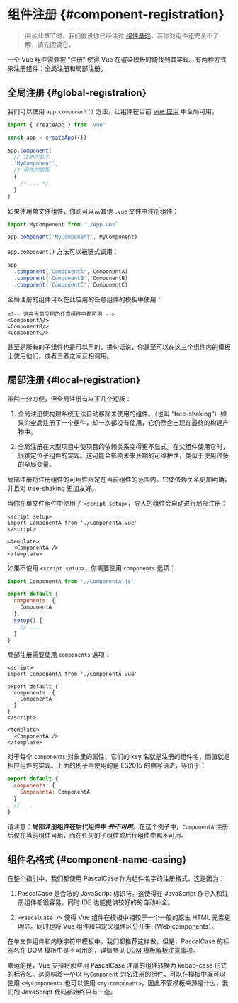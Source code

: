 # 组件注册 {#component-registration}

> 阅读此章节时，我们假设你已经读过 [组件基础](/guide/essentials/component-basics)，若你对组件还完全不了解，请先阅读它。

一个 Vue 组件需要被 “注册” 使得 Vue 在渲染模板时能找到其实现。有两种方式来注册组件：全局注册和局部注册。

## 全局注册 {#global-registration}

我们可以使用 `app.component()` 方法，让组件在当前 [Vue 应用](/guide/essentials/application) 中全局可用。

```js
import { createApp } from 'vue'

const app = createApp({})

app.component(
  // 注册的名字
  'MyComponent',
  // 组件的实现
  {
    /* ... */
  }
)
```

如果使用单文件组件，你则可以从其他 `.vue` 文件中注册组件：

```js
import MyComponent from './App.vue`

app.component('MyComponent', MyComponent)
```

`app.component()` 方法可以被链式调用：

```js
app
  .component('ComponentA', ComponentA)
  .component('ComponentB', ComponentB)
  .component('ComponentC', ComponentC)
```

全局注册的组件可以在此应用的任意组件的模板中使用：

```vue-html
<!-- 这在当前应用的任意组件中都可用 -->
<ComponentA/>
<ComponentB/>
<ComponentC/>
```

甚至是所有的子组件也是可以用的，换句话说，你甚至可以在这三个组件内的模板上使用他们，或者三者之间互相调用。

## 局部注册 {#local-registration}

虽然十分方便，但全局注册有以下几个短板：

1. 全局注册使构建系统无法自动移除未使用的组件。（也叫 “tree-shaking”）如果你全局注册了一个组件，却一次都没有使用，它仍然会出现在最终的构建产物中。

2. 全局注册在大型项目中使项目的依赖关系变得更不显式。在父组件使用它时，很难定位子组件的实现。这可能会影响未来长期的可维护性，类似于使用过多的全局变量。

局部注册将注册组件的可用性限定在当前组件的范围内。它使依赖关系更加明确，并且对 tree-shaking 更加友好。

<div class="composition-api">

当你在单文件组件中使用了 `<script setup>`，导入的组件会自动进行局部注册：

```vue
<script setup>
import ComponentA from './ComponentA.vue'
</script>

<template>
  <ComponentA />
</template>
```

如果不使用 `<script setup>`，你需要使用 `components` 选项：

```js
import ComponentA from './ComponentA.js'

export default {
  components: {
    ComponentA
  },
  setup() {
    // ...
  }
}
```

</div>
<div class="options-api">

局部注册需要使用 `components` 选项：

```vue
<script>
import ComponentA from './ComponentA.vue'

export default {
  components: {
    ComponentA
  }
}
</script>

<template>
  <ComponentA />
</template>
```

</div>

对于每个 `components` 对象里的属性，它们的 key 名就是注册的组件名，而值就是相应组件的实现。上面的例子中使用的是 ES2015 的缩写语法，等价于：

```js
export default {
  components: {
    ComponentA: ComponentA
  }
  // ...
}
```

请注意：**局部注册组件在后代组件中 _并不可用_**。在这个例子中，`ComponentA` 注册后仅在当前组件可用，而在任何的子组件或后代组件中都不可用。

## 组件名格式 {#component-name-casing}

在整个指引中，我们都使用 PascalCase 作为组件名字的注册格式，这是因为：

1. PascalCase 是合法的 JavaScript 标识符。这使得在 JavaScript 作导入和注册组件都很容易，同时 IDE 也能提供较好的的自动补全。

2. `<PascalCase />` 使得 Vue 组件在模板中相较于一个一般的原生 HTML 元素更明显。同时也将 Vue 组件和自定义组件区分开来（Web components）。

在单文件组件和内联字符串模板中，我们都推荐这样做。但是，PascalCase 的标签名在 DOM 模板中是不可用的，详情参见 [DOM 模板解析注意事项](/guide/essentials/component-basics.html#dom-template-parsing-caveats)。

幸运的是，Vue 支持将那些用 PascalCase 注册的组件转换为 kebab-case 形式的标签名。这意味着一个以 `MyComponent` 为名注册的组件，可以在模板中既可以使用 `<MyComponent>` 也可以使用 `<my-component>`。因此不管模板来源是什么，我们的 JavaScript 代码都始终只有一套。
